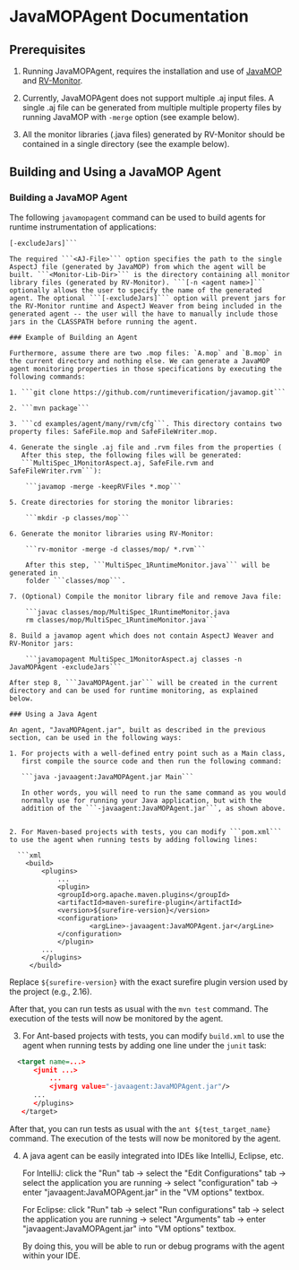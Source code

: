 # JavaMOPAgent Documentation

## Prerequisites

1. Running JavaMOPAgent, requires the installation and use of
[JavaMOP](https://github.com/runtimeverification/javamop) and
[RV-Monitor](https://runtimeverification.com/monitor/1.3/docs/).

2. Currently, JavaMOPAgent does not support multiple .aj input files.
A single .aj file can be generated from multiple multiple property
files by running JavaMOP with ```-merge``` option (see example below).

3. All the monitor libraries (.java files) generated by RV-Monitor
should be contained in a single directory (see the example below).

## Building and Using a JavaMOP Agent

### Building a JavaMOP Agent

The following ``javamopagent`` command can be used to build agents for
runtime instrumentation of applications:

```javamopagent <AJ-File> <Monitor-Lib-Dir> [-n <agent name>]
[-excludeJars]```

The required ```<AJ-File>``` option specifies the path to the single
AspectJ file (generated by JavaMOP) from which the agent will be
built. ```<Monitor-Lib-Dir>``` is the directory containing all monitor
library files (generated by RV-Monitor). ```[-n <agent name>]```
optionally allows the user to specify the name of the generated
agent. The optional ```[-excludeJars]``` option will prevent jars for
the RV-Monitor runtime and AspectJ Weaver from being included in the
generated agent -- the user will the have to manually include those
jars in the CLASSPATH before running the agent.

### Example of Building an Agent

Furthermore, assume there are two .mop files: `A.mop` and `B.mop` in
the current directory and nothing else. We can generate a JavaMOP
agent monitoring properties in those specifications by executing the
following commands:

1. ```git clone https://github.com/runtimeverification/javamop.git```

2. ```mvn package```

3. ```cd examples/agent/many/rvm/cfg```. This directory contains two
property files: SafeFile.mop and SafeFileWriter.mop.

4. Generate the single .aj file and .rvm files from the properties (
   After this step, the following files will be generated:
   ```MultiSpec_1MonitorAspect.aj, SafeFile.rvm and SafeFileWriter.rvm```):

	```javamop -merge -keepRVFiles *.mop```

5. Create directories for storing the monitor libraries:

	```mkdir -p classes/mop```

6. Generate the monitor libraries using RV-Monitor:

	```rv-monitor -merge -d classes/mop/ *.rvm```

	After this step, ```MultiSpec_1RuntimeMonitor.java``` will be generated in 
	folder ```classes/mop```. 

7. (Optional) Compile the monitor library file and remove Java file:

	```javac classes/mop/MultiSpec_1RuntimeMonitor.java
	rm classes/mop/MultiSpec_1RuntimeMonitor.java```

8. Build a javamop agent which does not contain AspectJ Weaver and
RV-Monitor jars:

	```javamopagent MultiSpec_1MonitorAspect.aj classes -n JavaMOPAgent -excludeJars```

After step 8, ```JavaMOPAgent.jar``` will be created in the current
directory and can be used for runtime monitoring, as explained
below.

### Using a Java Agent

An agent, "JavaMOPAgent.jar", built as described in the previous
section, can be used in the following ways:

1. For projects with a well-defined entry point such as a Main class,
   first compile the source code and then run the following command:

   ```java -javaagent:JavaMOPAgent.jar Main```

   In other words, you will need to run the same command as you would
   normally use for running your Java application, but with the
   addition of the ```-javaagent:JavaMOPAgent.jar```, as shown above.


2. For Maven-based projects with tests, you can modify ```pom.xml```
to use the agent when running tests by adding following lines:

  ```xml
    <build>
    	<plugins>
    		...
        	<plugin>
	  		<groupId>org.apache.maven.plugins</groupId>
	  		<artifactId>maven-surefire-plugin</artifactId>
	  		<version>${surefire-version}</version>
	  		<configuration>
        			<argLine>-javaagent:JavaMOPAgent.jar</argLine>
	  		</configuration>
        	</plugin>
		...
      	</plugins>
     </build>
   ```

   Replace ```${surefire-version}``` with the exact surefire plugin
   version used by the project (e.g., 2.16).

   After that, you can run tests as usual with the ```mvn test```
   command. The execution of the tests will now be monitored by the
   agent.

3. For Ant-based projects with tests, you can modify ```build.xml```
   to use the agent when running tests by adding one line under the
   ```junit``` task:

  ```xml
    <target name=...>
    	<junit ...>
    		...
        	<jvmarg value="-javaagent:JavaMOPAgent.jar"/>
		...
      	</plugins>
     </target>
   ```

   After that, you can run tests as usual with the ```ant
   ${test_target_name}``` command. The execution of the tests will now
   be monitored by the agent.

4. A java agent can be easily integrated into IDEs like IntelliJ,
Eclipse, etc.
   
   For IntelliJ:
   click the "Run" tab 
             -> select the "Edit Configurations" tab 
             -> select the application you are running 
             -> select "configuration" tab 
             -> enter "javaagent:JavaMOPAgent.jar" in the "VM options" textbox. 
   
   For Eclipse:
   click "Run" tab 
         -> select "Run configurations" tab 
         -> select the application you are running 
         -> select "Arguments" tab 
         -> enter "javaagent:JavaMOPAgent.jar" into "VM options" textbox.
   
   By doing this, you will be able to run or debug programs with the
   agent within your IDE.
   

